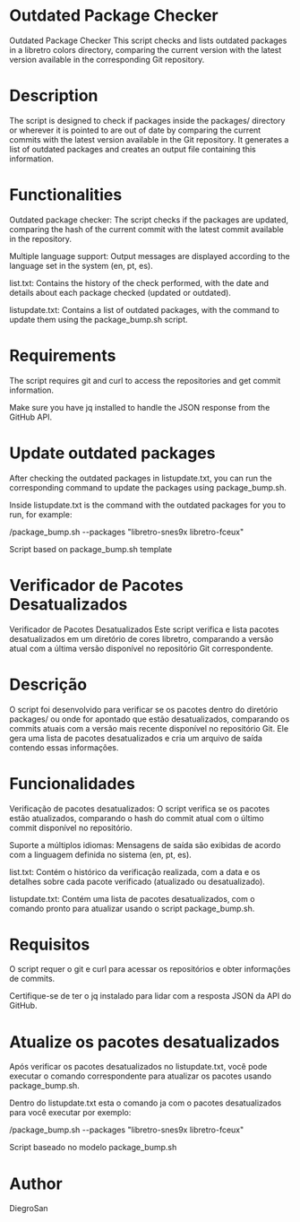 
# Outdated Package Checker
Outdated Package Checker
This script checks and lists outdated packages in a libretro colors directory, comparing the current version with the latest version available in the corresponding Git repository.

# Description
The script is designed to check if packages inside the packages/ directory or wherever it is pointed to are out of date by comparing the current commits with the latest version available in the Git repository. It generates a list of outdated packages and creates an output file containing this information.

# Functionalities
Outdated package checker: The script checks if the packages are updated, comparing the hash of the current commit with the latest commit available in the repository.

Multiple language support: Output messages are displayed according to the language set in the system (en, pt, es).

list.txt: Contains the history of the check performed, with the date and details about each package checked (updated or outdated).

listupdate.txt: Contains a list of outdated packages, with the command to update them using the package_bump.sh script.

# Requirements
The script requires git and curl to access the repositories and get commit information.

Make sure you have jq installed to handle the JSON response from the GitHub API.

# Update outdated packages

After checking the outdated packages in listupdate.txt, you can run the corresponding command to update the packages using package_bump.sh.

Inside listupdate.txt is the command with the outdated packages for you to run, for example:

/package_bump.sh --packages "libretro-snes9x libretro-fceux"

Script based on package_bump.sh template



# Verificador de Pacotes Desatualizados
Verificador de Pacotes Desatualizados
Este script verifica e lista pacotes desatualizados em um diretório de cores libretro, comparando a versão atual com a última versão disponível no repositório Git correspondente.

# Descrição
O script foi desenvolvido para verificar se os pacotes dentro do diretório packages/ ou onde for apontado que estão desatualizados, comparando os commits atuais com a versão mais recente disponível no repositório Git. Ele gera uma lista de pacotes desatualizados e cria um arquivo de saída contendo essas informações.

# Funcionalidades
Verificação de pacotes desatualizados: O script verifica se os pacotes estão atualizados, comparando o hash do commit atual com o último commit disponível no repositório.

Suporte a múltiplos idiomas: Mensagens de saída são exibidas de acordo com a linguagem definida no sistema (en, pt, es).

list.txt: Contém o histórico da verificação realizada, com a data e os detalhes sobre cada pacote verificado (atualizado ou desatualizado).

listupdate.txt: Contém uma lista de pacotes desatualizados, com o comando pronto para atualizar usando o script package_bump.sh.

# Requisitos 
O script requer o git e curl para acessar os repositórios e obter informações de commits.

Certifique-se de ter o jq instalado para lidar com a resposta JSON da API do GitHub.

# Atualize os pacotes desatualizados

Após verificar os pacotes desatualizados no listupdate.txt, você pode executar o comando correspondente para atualizar os pacotes usando package_bump.sh.

Dentro do listupdate.txt esta o comando ja com o pacotes desatualizados para você executar por exemplo:

/package_bump.sh --packages "libretro-snes9x libretro-fceux"

Script baseado no modelo package_bump.sh

# Author
DiegroSan




